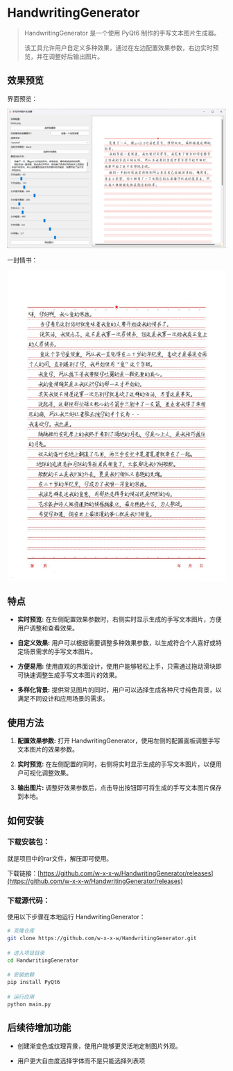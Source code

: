 # **HandwritingGenerator**

> HandwritingGenerator 是一个使用 PyQt6 制作的手写文本图片生成器。
>
> 该工具允许用户自定义多种效果，通过在左边配置效果参数，右边实时预览，并在调整好后输出图片。

## 效果预览

界面预览：

![](./ui.png)

一封情书：

![](./img_1.png)

## 特点

- **实时预览:** 在左侧配置效果参数时，右侧实时显示生成的手写文本图片，方便用户调整和查看效果。

- **自定义效果:** 用户可以根据需要调整多种效果参数，以生成符合个人喜好或特定场景需求的手写文本图片。

- **方便易用:** 使用直观的界面设计，使用户能够轻松上手，只需通过拖动滑块即可快速调整生成手写文本图片的效果。

- **多样化背景:** 提供常见图片的同时，用户可以选择生成各种尺寸纯色背景，以满足不同设计和应用场景的需求。

## 使用方法

1. **配置效果参数:** 打开 HandwritingGenerator，使用左侧的配置面板调整手写文本图片的效果参数。

2. **实时预览:** 在左侧配置的同时，右侧将实时显示生成的手写文本图片，以便用户可视化调整效果。

3. **输出图片:** 调整好效果参数后，点击导出按钮即可将生成的手写文本图片保存到本地。

## 如何安装

### 下载安装包：

就是项目中的rar文件，解压即可使用。

下载链接：[https://github.com/w-x-x-w/HandwritingGenerator/releases](https://github.com/w-x-x-w/HandwritingGenerator/releases)

### 下载源代码：

使用以下步骤在本地运行 HandwritingGenerator：

```bash
# 克隆仓库
git clone https://github.com/w-x-x-w/HandwritingGenerator.git

# 进入项目目录
cd HandwritingGenerator

# 安装依赖
pip install PyQt6

# 运行应用
python main.py
```

## 后续待增加功能

- 创建渐变色或纹理背景，使用户能够更灵活地定制图片外观。

- 用户更大自由度选择字体而不是只能选择列表项
